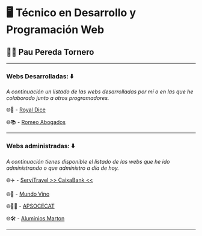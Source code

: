 # :desktop_computer: Técnico en Desarrollo y Programación Web
## :technologist: **Pau Pereda Tornero** 
---

### Webs Desarrolladas: :arrow_down:

*A continuación un listado de las webs desarrolladas por mí o en las que he colaborado junto a otros programadores.*



:globe_with_meridians::game_die: - [Royal Dice](http://royaldice.es/) 

:globe_with_meridians::books: - [Romeo Abogados](https://romeoabogados.com/es/) 

----

### Webs administradas: :arrow_down:

*A continuación tienes disponible el listado de las webs que he ido administrando o que administro a día de hoy.*


:globe_with_meridians::airplane: - [ServiTravel  >> CaixaBank <<](https://www.servitravel.es/caixabank/es/) 

:globe_with_meridians::wine_glass: - [Mundo Vino](https://mundovino.net/) 

:globe_with_meridians::raising_hand_man: - [APSOCECAT](https://www.apsocecat.org/) 

:globe_with_meridians::hammer_and_wrench:	 - [Aluminios Marton](https://www.aluminiosmarton.com/)



----
